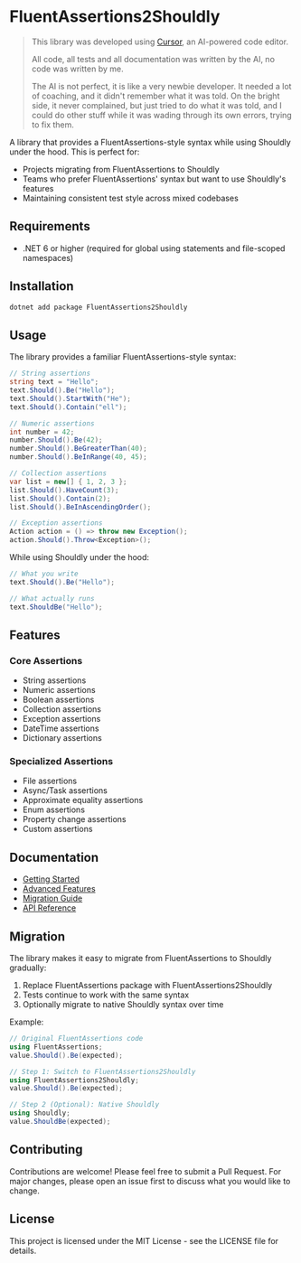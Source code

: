 # FluentAssertions2Shouldly

> This library was developed using [Cursor](https://cursor.sh/), an AI-powered code editor.
>
> All code, all tests and all documentation was written by the AI, no code was written by me.
>
> The AI is not perfect, it is like a very newbie developer. It needed a lot of coaching, and it didn't remember what it was told.  On the bright side, it never complained, but just tried to do what it was told, and I could do other stuff while it was wading through its own errors, trying to fix them.

A library that provides a FluentAssertions-style syntax while using Shouldly under the hood. This is perfect for:

- Projects migrating from FluentAssertions to Shouldly
- Teams who prefer FluentAssertions' syntax but want to use Shouldly's features
- Maintaining consistent test style across mixed codebases

## Requirements

- .NET 6 or higher (required for global using statements and file-scoped namespaces)

## Installation

```bash
dotnet add package FluentAssertions2Shouldly
```

## Usage

The library provides a familiar FluentAssertions-style syntax:

```csharp
// String assertions
string text = "Hello";
text.Should().Be("Hello");
text.Should().StartWith("He");
text.Should().Contain("ell");

// Numeric assertions
int number = 42;
number.Should().Be(42);
number.Should().BeGreaterThan(40);
number.Should().BeInRange(40, 45);

// Collection assertions
var list = new[] { 1, 2, 3 };
list.Should().HaveCount(3);
list.Should().Contain(2);
list.Should().BeInAscendingOrder();

// Exception assertions
Action action = () => throw new Exception();
action.Should().Throw<Exception>();
```

While using Shouldly under the hood:

```csharp
// What you write
text.Should().Be("Hello");

// What actually runs
text.ShouldBe("Hello");
```

## Features

### Core Assertions
- String assertions
- Numeric assertions
- Boolean assertions
- Collection assertions
- Exception assertions
- DateTime assertions
- Dictionary assertions

### Specialized Assertions
- File assertions
- Async/Task assertions
- Approximate equality assertions
- Enum assertions
- Property change assertions
- Custom assertions

## Documentation

- [Getting Started](docs/GettingStarted.md)
- [Advanced Features](docs/AdvancedFeatures.md)
- [Migration Guide](docs/Migration.md)
- [API Reference](docs/api/README.md)

## Migration

The library makes it easy to migrate from FluentAssertions to Shouldly gradually:

1. Replace FluentAssertions package with FluentAssertions2Shouldly
2. Tests continue to work with the same syntax
3. Optionally migrate to native Shouldly syntax over time

Example:
```csharp
// Original FluentAssertions code
using FluentAssertions;
value.Should().Be(expected);

// Step 1: Switch to FluentAssertions2Shouldly
using FluentAssertions2Shouldly;
value.Should().Be(expected);

// Step 2 (Optional): Native Shouldly
using Shouldly;
value.ShouldBe(expected);
```

## Contributing

Contributions are welcome! Please feel free to submit a Pull Request. For major changes, please open an issue first to discuss what you would like to change.

## License

This project is licensed under the MIT License - see the LICENSE file for details. 